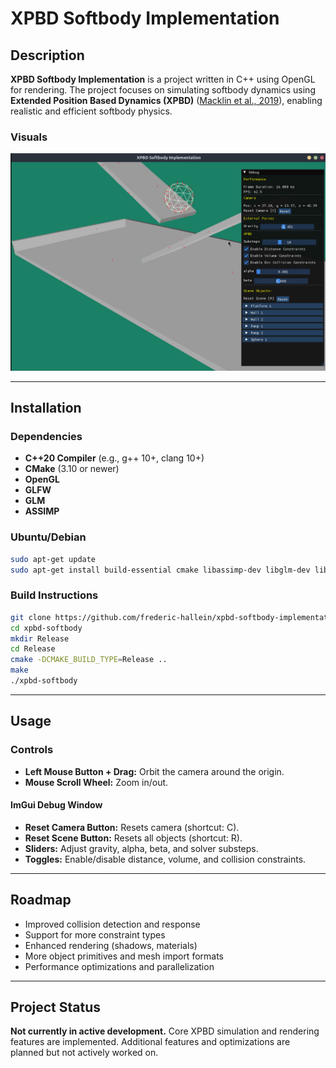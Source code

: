# XPBD Softbody Implementation

## Description

**XPBD Softbody Implementation** is a project written in C++ using OpenGL for rendering. The project focuses on simulating softbody dynamics using **Extended Position Based Dynamics (XPBD)** ([Macklin et al., 2019](https://matthias-research.github.io/pages/publications/smallsteps.pdf)), enabling realistic and efficient softbody physics.

### Visuals

![Physics Engine Screenshot](res/screenshots/readme-screenshot.png)

---

## Installation

### Dependencies

- **C++20 Compiler** (e.g., g++ 10+, clang 10+)
- **CMake** (3.10 or newer)
- **OpenGL**
- **GLFW**
- **GLM**
- **ASSIMP**

### Ubuntu/Debian

```sh
sudo apt-get update
sudo apt-get install build-essential cmake libassimp-dev libglm-dev libglfw3-dev libglew-dev
```

### Build Instructions

```sh
git clone https://github.com/frederic-hallein/xpbd-softbody-implementation.git
cd xpbd-softbody
mkdir Release
cd Release
cmake -DCMAKE_BUILD_TYPE=Release ..
make
./xpbd-softbody
```

---

## Usage

### Controls

- **Left Mouse Button + Drag:** Orbit the camera around the origin.
- **Mouse Scroll Wheel:** Zoom in/out.

#### ImGui Debug Window

- **Reset Camera Button:** Resets camera (shortcut: C).
- **Reset Scene Button:** Resets all objects (shortcut: R).
- **Sliders:** Adjust gravity, alpha, beta, and solver substeps.
- **Toggles:** Enable/disable distance, volume, and collision constraints.

---

## Roadmap

- Improved collision detection and response
- Support for more constraint types
- Enhanced rendering (shadows, materials)
- More object primitives and mesh import formats
- Performance optimizations and parallelization

---

## Project Status

**Not currently in active development.**
Core XPBD simulation and rendering features are implemented.
Additional features and optimizations are planned but not actively worked on.